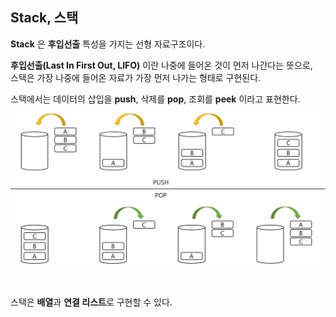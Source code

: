 ## Stack, 스택

**Stack** 은 **후입선출** 특성을 가지는 선형 자료구조이다.

**후입선출(Last In First Out, LIFO)** 이란 나중에 들어온 것이 먼저 나간다는 뜻으로,   
스택은 가장 나중에 들어온 자료가 가장 먼저 나가는 형태로 구현된다.
<br />

스택에서는 데이터의 삽입을 **push**, 삭제를 **pop**, 조회를 **peek** 이라고 표현한다.
<br />

<div style="text-align: center;">
    <img src="img/img.png" width="800px" />
</div>
<br />
<br />

스택은 **배열**과 **연결 리스트**로 구현할 수 있다.
